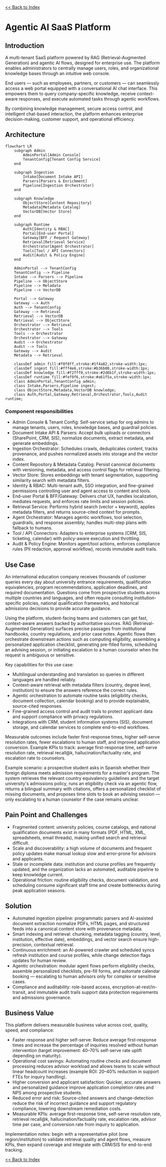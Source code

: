 [<< Back to Index](index.html) 

# Agentic AI SaaS Platform

## Introduction
A multi-tenant SaaS platform powered by RAG (Retrieval-Augmented Generation) and agentic AI flows, designed for enterprise use. The platform enables administrators to centrally manage users, roles, and organizational knowledge bases through an intuitive web console.

End users — such as employees, partners, or customers — can seamlessly access a web portal equipped with a conversational AI chat interface. This empowers them to query company-specific knowledge, receive context-aware responses, and execute automated tasks through agentic workflows.

By combining knowledge management, secure access control, and intelligent chat-based interaction, the platform enhances enterprise decision-making, customer support, and operational efficiency.

## Architecture

```mermaid
flowchart LR
	subgraph Admin
		AdminPortal[Admin Console]
		TenantConfig[Tenant Config Service]
	end

	subgraph Ingestion
		Intake[Document Intake API]
		Parsers[Parsers & Enrichment]
		Pipeline[Ingestion Orchestrator]
	end

	subgraph Knowledge
		ObjectStore[Content Repository]
		Metadata[Metadata Catalog]
		VectorDB[Vector Store]
	end

	subgraph Runtime
		Auth[Identity & RBAC]
		Portal[End-user Portal]
		Gateway[BFF / Request Gateway]
		Retrieval[Retrieval Service]
		Orchestrator[Agent Orchestrator]
		Tools[Tool / API Connectors]
		Audit[Audit & Policy Engine]
	end

	AdminPortal --> TenantConfig
	TenantConfig --> Pipeline
	Intake --> Parsers --> Pipeline
	Pipeline --> ObjectStore
	Pipeline --> Metadata
	Pipeline --> VectorDB

	Portal --> Gateway
	Gateway --> Auth
	Auth --> TenantConfig
	Gateway --> Retrieval
	Retrieval --> VectorDB
	Retrieval --> ObjectStore
	Orchestrator --> Retrieval
	Orchestrator --> Tools
	Tools --> Orchestrator
	Orchestrator --> Gateway
	Audit --> Orchestrator
	Audit --> Tools
	Gateway --> Audit
	Metadata --> Retrieval

	classDef admin fill:#f0f8ff,stroke:#1f4a82,stroke-width:1px;
	classDef ingest fill:#fff4e6,stroke:#b36b00,stroke-width:1px;
	classDef knowledge fill:#f2fff0,stroke:#2d6b1f,stroke-width:1px;
	classDef runtime fill:#fef0f6,stroke:#a61f5a,stroke-width:1px;
	class AdminPortal,TenantConfig admin;
	class Intake,Parsers,Pipeline ingest;
	class ObjectStore,Metadata,VectorDB knowledge;
	class Auth,Portal,Gateway,Retrieval,Orchestrator,Tools,Audit runtime;
```

### Component responsibilities
- Admin Console & Tenant Config: Self-service setup for org admins to manage tenants, users, roles, knowledge bases, and guardrail policies.
- Document Intake API & Parsers: Accept bulk uploads or connectors (SharePoint, CRM, SIS), normalize documents, extract metadata, and generate embeddings.
- Ingestion Orchestrator: Schedules crawls, deduplicates content, tracks provenance, and pushes normalized assets into storage and the vector index.
- Content Repository & Metadata Catalog: Persist canonical documents with versioning, metadata, and access control flags for retrieval filtering.
- Vector Store: Stores embeddings with tenant segmentation, supporting similarity search with metadata filters.
- Identity & RBAC: Multi-tenant auth, SSO integration, and fine-grained permissions controlling user and agent access to content and tools.
- End-user Portal & BFF/Gateway: Delivers chat UX, handles localization, mediates requests, and enforces rate limits and session policies.
- Retrieval Service: Performs hybrid search (vector + keyword), applies metadata filters, and returns source-cited context for prompts.
- Agent Orchestrator: Manages agentic workflows, tool selection, guardrails, and response assembly; handles multi-step plans with fallback to humans.
- Tool / API Connectors: Adapters to enterprise systems (CRM, SIS, ticketing, calendar) with policy-aware execution and throttling.
- Audit & Policy Engine: Monitors agent/tool actions, enforces compliance rules (PII redaction, approval workflow), records immutable audit trails.

## Use Case
An international education company receives thousands of customer queries every day about university entrance requirements, qualification equivalencies, program recommendations, application deadlines, and required documentation. Questions come from prospective students across multiple countries and languages, and often require consulting institution-specific policies, national qualification frameworks, and historical admissions decisions to provide accurate guidance.

Using the platform, student-facing teams and customers can get fast, context-aware answers backed by authoritative sources. RAG (Retrieval-Augmented Generation) surfaces precise passages from institutional handbooks, country regulations, and prior case notes. Agentic flows then orchestrate downstream actions such as computing eligibility, assembling a personalized application checklist, generating pre-filled forms, scheduling an advising session, or initiating escalation to a human counselor when the request is ambiguous or sensitive.

Key capabilities for this use case:

- Multilingual understanding and translation so queries in different languages are handled reliably.
- Context-aware retrieval with metadata filters (country, degree level, institution) to ensure the answers reference the correct rules.
- Agentic orchestration to automate routine tasks (eligibility checks, document collection, calendar booking) and to provide explainable, source-cited responses.
- Fine-grained access control and audit trails to protect applicant data and support compliance with privacy regulations.
- Integrations with CRM, student information systems (SIS), document storage, and calendar services to complete end-to-end workflows.

Measurable outcomes include faster first-response times, higher self-serve resolution rates, fewer escalations to human staff, and improved application conversion. Example KPIs to track: average first-response time, self-serve resolution rate, retrieval recall@k, hallucination/factuality rate, and escalation rate to counselors.

Example scenario: a prospective student asks in Spanish whether their foreign diploma meets admission requirements for a master's program. The system retrieves the relevant country equivalency guidelines and the target university's admissions policy, runs an eligibility check via an agentic flow, returns a bilingual summary with citations, offers a personalized checklist of missing documents, and proposes time slots to book an advising session — only escalating to a human counselor if the case remains unclear.

## Pain Point and Challenges

- Fragmented content: university policies, course catalogs, and national qualification documents exist in many formats (PDF, HTML, XML, spreadsheets, email threads), making unified search and retrieval difficult.
- Scale and discoverability: a high volume of documents and frequent policy updates make manual lookup slow and error-prone for advisors and applicants.
- Stale or incomplete data: institution and course profiles are frequently updated, and the organization lacks an automated, auditable pipeline to keep knowledge current.
- Operational friction: routine eligibility checks, document validation, and scheduling consume significant staff time and create bottlenecks during peak application seasons.

## Solution

- Automated ingestion pipeline: programmatic parsers and AI-assisted document extraction normalize PDFs, HTML pages, and structured feeds into a canonical content store with provenance metadata.
- Smart indexing and retrieval: chunking, metadata tagging (country, level, institution, effective date), embeddings, and vector search ensure high-precision, contextual retrieval.
- Continuous enrichment: an AI-powered crawler and scheduled syncs refresh institution and course profiles, while change detection flags updates for human review.
- Agentic orchestration: modular agent flows perform eligibility checks, assemble personalized checklists, pre-fill forms, and automate calendar booking — escalating to human advisors only for complex or sensitive cases.
- Compliance and auditability: role-based access, encryption-at-rest/in-transit, and immutable audit trails support data protection requirements and admissions governance.

## Business Value

This platform delivers measurable business value across cost, quality, speed, and compliance:

- Faster response and higher self-serve: Reduce average first-response times and increase the percentage of inquiries resolved without human intervention (target improvement: 40–70% self-serve rate uplift depending on maturity).
- Operational cost savings: Automating routine checks and document processing reduces advisor workload and allows teams to scale without linear headcount increases (example ROI: 20–40% reduction in support FTEs for inquiry handling).
- Higher conversion and applicant satisfaction: Quicker, accurate answers and personalized guidance improve application completion rates and NPS among prospective students.
- Reduced error and risk: Source-cited answers and change-detection reduce the risk of incorrect guidance and support regulatory compliance, lowering downstream remediation costs.
- Measurable KPIs: average first-response time, self-serve resolution rate, retrieval recall@k, hallucination/factuality rate, escalation rate, advisor time per case, and conversion rate from inquiry to application.

Implementation notes: begin with a representative pilot (one region/institution) to validate retrieval quality and agent flows, measure KPIs, then expand coverage and integrate with CRM/SIS for end-to-end tracking.

[<< Back to Index](index.html)